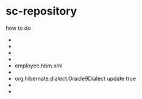 # sc-repository
how to do


 <?xml version="1.0" encoding="UTF-8" ?> 
- <beans xmlns="http://www.springframework.org/schema/beans" xmlns:xsi="http://www.w3.org/2001/XMLSchema-instance" xmlns:p="http://www.springframework.org/schema/p" xsi:schemaLocation="http://www.springframework.org/schema/beans http://www.springframework.org/schema/beans/spring-beans-3.0.xsd">
- <bean id="dataSource" class="org.apache.commons.dbcp.BasicDataSource">
  <property name="driverClassName" value="oracle.jdbc.driver.OracleDriver" /> 
  <property name="url" value="jdbc:oracle:thin:@localhost:1521:xe" /> 
  <property name="username" value="system" /> 
  <property name="password" value="oracle" /> 
  </bean>
- <bean id="mysessionFactory" class="org.springframework.orm.hibernate3.LocalSessionFactoryBean">
  <property name="dataSource" ref="dataSource" /> 
- <property name="mappingResources">
- <list>
  <value>employee.hbm.xml</value> 
  </list>
  </property>
- <property name="hibernateProperties">
- <props>
  <prop key="hibernate.dialect">org.hibernate.dialect.Oracle9Dialect</prop> 
  <prop key="hibernate.hbm2ddl.auto">update</prop> 
  <prop key="hibernate.show_sql">true</prop> 
  </props>
  </property>
  </bean>
- <bean id="template" class="org.springframework.orm.hibernate3.HibernateTemplate">
  <property name="sessionFactory" ref="mysessionFactory" /> 
  </bean>
- <bean id="d" class="com.javatpoint.EmployeeDao">
  <property name="template" ref="template" /> 
  </bean>
  </beans>
